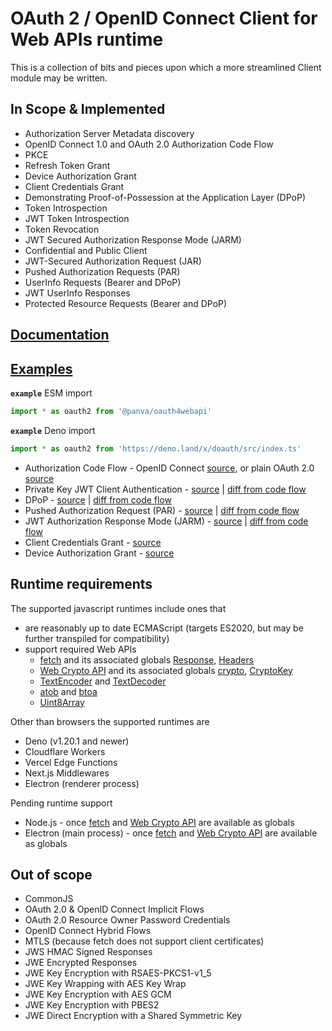 # OAuth 2 / OpenID Connect Client for Web APIs runtime

This is a collection of bits and pieces upon which a more streamlined Client module may be written.

## In Scope & Implemented

- Authorization Server Metadata discovery
- OpenID Connect 1.0 and OAuth 2.0 Authorization Code Flow
- PKCE
- Refresh Token Grant
- Device Authorization Grant
- Client Credentials Grant
- Demonstrating Proof-of-Possession at the Application Layer (DPoP)
- Token Introspection
- JWT Token Introspection
- Token Revocation
- JWT Secured Authorization Response Mode (JARM)
- Confidential and Public Client
- JWT-Secured Authorization Request (JAR)
- Pushed Authorization Requests (PAR)
- UserInfo Requests (Bearer and DPoP)
- JWT UserInfo Responses
- Protected Resource Requests (Bearer and DPoP)

## [Documentation](./docs/README.md)

## [Examples](./examples/README.md)

**`example`** ESM import
```js
import * as oauth2 from '@panva/oauth4webapi'
```

**`example`** Deno import
```js
import * as oauth2 from 'https://deno.land/x/doauth/src/index.ts'
```

- Authorization Code Flow - OpenID Connect [source](./examples/code.ts), or plain OAuth 2.0 [source](./examples/oauth.ts)
- Private Key JWT Client Authentication - [source](./examples/private_key_jwt.ts) | [diff from code flow](./examples/private_key_jwt.diff)
- DPoP - [source](./examples/dpop.ts) | [diff from code flow](./examples/dpop.diff)
- Pushed Authorization Request (PAR) - [source](./examples/par.ts) | [diff from code flow](./examples/par.diff)
- JWT Authorization Response Mode (JARM) - [source](./examples/jarm.ts) | [diff from code flow](./examples/jarm.diff)
- Client Credentials Grant - [source](./examples/client_credentials.ts)
- Device Authorization Grant - [source](./examples/device_authorization_grant.ts)

## Runtime requirements

The supported javascript runtimes include ones that

- are reasonably up to date ECMAScript (targets ES2020, but may be further transpiled for compatibility)
- support required Web APIs
   - [fetch][] and its associated globals [Response][], [Headers][]
   - [Web Crypto API][] and its associated globals [crypto][], [CryptoKey][]
   - [TextEncoder][] and [TextDecoder][]
   - [atob][] and [btoa][]
   - [Uint8Array][]

Other than browsers the supported runtimes are

- Deno (v1.20.1 and newer)
- Cloudflare Workers
- Vercel Edge Functions
- Next.js Middlewares
- Electron (renderer process)

Pending runtime support

- Node.js - once [fetch][] and [Web Crypto API][] are available as globals
- Electron (main process) - once [fetch][] and [Web Crypto API][] are available as globals

## Out of scope

- CommonJS
- OAuth 2.0 & OpenID Connect Implicit Flows
- OAuth 2.0 Resource Owner Password Credentials
- OpenID Connect Hybrid Flows
- MTLS (because fetch does not support client certificates)
- JWS HMAC Signed Responses
- JWE Encrypted Responses
- JWE Key Encryption with RSAES-PKCS1-v1_5
- JWE Key Wrapping with AES Key Wrap
- JWE Key Encryption with AES GCM
- JWE Key Encryption with PBES2
- JWE Direct Encryption with a Shared Symmetric Key

[Web Crypto API]: https://developer.mozilla.org/en-US/docs/Web/API/Web_Crypto_API
[fetch]: https://developer.mozilla.org/en-US/docs/Web/API/fetch
[OpenID Connect Discovery 1.0]: https://openid.net/specs/openid-connect-discovery-1_0.html
[OAuth 2.0 Authorization Server Metadata]: https://www.rfc-editor.org/rfc/rfc8414.html
[TextDecoder]: https://developer.mozilla.org/en-US/docs/Web/API/TextDecoder
[TextEncoder]: https://developer.mozilla.org/en-US/docs/Web/API/TextEncoder
[btoa]: https://developer.mozilla.org/en-US/docs/Web/API/btoa
[atob]: https://developer.mozilla.org/en-US/docs/Web/API/atob
[Uint8Array]: https://developer.mozilla.org/en-US/docs/Web/API/Uint8Array
[Response]: https://developer.mozilla.org/en-US/docs/Web/API/Response
[Headers]: https://developer.mozilla.org/en-US/docs/Web/API/Headers
[crypto]: https://developer.mozilla.org/en-US/docs/Web/API/crypto
[CryptoKey]: https://developer.mozilla.org/en-US/docs/Web/API/CryptoKey
